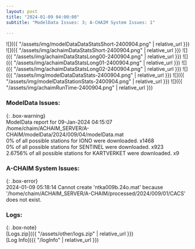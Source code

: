 ```yaml
---
layout: post
title: "2024-01-09 04:00:00"
subtitle: "ModelData Issues: 3; A-CHAIM System Issues: 1"

---
```


![]({{ "/assets/img/modelDataDataStatsShort-2400904.png" | relative_url }})
![]({{ "/assets/img/achaimDataStatsShort-2400904.png" | relative_url }})
![]({{ "/assets/img/achaimDataStatsLong00-2400904.png" | relative_url }})
![]({{ "/assets/img/achaimDataStatsLong01-2400904.png" | relative_url }})
![]({{ "/assets/img/achaimDataStatsLong02-2400904.png" | relative_url }})
![]({{ "/assets/img/modelDataDataStats-2400904.png" | relative_url }})
![]({{ "/assets/img/modelDataStationStats-2400904.png" | relative_url }})
![]({{ "/assets/img/achaimRunTime-2400904.png" | relative_url }})


### ModelData Issues:  
  
{: .box-warning}  
 ModelData report for 09-Jan-2024 04:15:07   
 /home/chaim/ACHAIM_SERVER/A-CHAIM/modelData/2024/009/04/modelData.mat   
 0% of all possible stations for IONO were downloaded. x1468   
 0% of all possible stations for SENTINEL were downloaded. x923   
 2.6756% of all possible stations for KARTVERKET were downloaded. x9   
  
### A-CHAIM System Issues:  
  
{: .box-error}  
2024-01-09 05:18:14 Cannot create 'ntka009b.24o.mat' because '/home/chaim/ACHAIM_SERVER/A-CHAIM/processed/2024/009/01/CACS' does not exist.  

### Logs:  
  
{: .box-note}  
[Logs.zip]({{ "/assets/other/logs.zip" | relative_url }})  
[Log Info]({{ "/logInfo" | relative_url }})  
